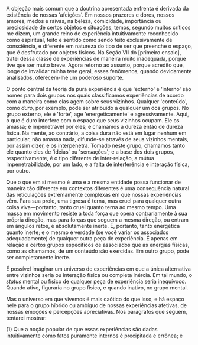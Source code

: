 A objeção mais comum que a doutrina apresentada enfrenta é derivada da existência de nossas 'afeições'. Em nossos prazeres e dores, nossos amores, medos e raivas, na beleza, comicidade, importância ou preciosidade de certos objetos e situações, temos, segundo muitos críticos me dizem, um grande reino de experiência intuitivamente reconhecido como espiritual, feito e sentido como sendo feito exclusivamente de consciência, e diferente em natureza do tipo de ser que preenche o espaço, que é desfrutado por objetos físicos. Na Seção VII do [primeiro ensaio], tratei dessa classe de experiências de maneira muito inadequada, porque tive que ser muito breve. Agora retorno ao assunto, porque acredito que, longe de invalidar minha tese geral, esses fenômenos, quando devidamente analisados, oferecem-lhe um poderoso suporte.

O ponto central da teoria da pura experiência é que 'externo' e 'interno' são nomes para dois grupos nos quais classificamos experiências de acordo com a maneira como elas agem sobre seus vizinhos. Qualquer 'conteúdo', como _duro_, por exemplo, pode ser atribuído a qualquer um dos grupos. No grupo externo, ele é 'forte', age 'energeticamente' e agressivamente. Aqui, o que é duro interfere com o espaço que seus vizinhos ocupam. Ele os amassa; é impenetrável por eles; e chamamos a dureza então de dureza física. Na mente, ao contrário, a coisa dura não está em lugar nenhum em particular, não amassa nada, difunde-se através de seus vizinhos mentais, por assim dizer, e os interpenetra. Tomado neste grupo, chamamos tanto ele quanto eles de 'ideias' ou 'sensações'; e a base dos dois grupos, respectivamente, é o tipo diferente de inter-relação, a mútua impenetrabilidade, por um lado, e a falta de interferência e interação física, por outro.

Que o que em si mesmo é uma e a mesma entidade possa funcionar de maneira tão diferente em contextos diferentes é uma consequência natural das reticulações extremamente complexas em que nossas experiências vêm. Para sua prole, uma tigresa é terna, mas cruel para qualquer outra coisa viva—portanto, tanto cruel quanto terna ao mesmo tempo. Uma massa em movimento resiste a toda força que opera contrariamente à sua própria direção, mas para forças que seguem a mesma direção, ou entram em ângulos retos, é absolutamente inerte. É, portanto, tanto energética quanto inerte; e o mesmo é verdade (se você variar os associados adequadamente) de qualquer outra peça de experiência. É apenas em relação a certos grupos específicos de associados que as energias físicas, como as chamamos, de um conteúdo são exercidas. Em outro grupo, pode ser completamente inerte.

É possível imaginar um universo de experiências em que a única alternativa entre vizinhos seria ou interação física ou completa inércia. Em tal mundo, o _status_ mental ou físico de qualquer peça de experiência seria inequívoco. Quando ativo, figuraria no grupo físico, e quando inativo, no grupo mental.

Mas o universo em que vivemos é mais caótico do que isso, e há espaço nele para o grupo híbrido ou ambíguo de nossas experiências afetivas, de nossas emoções e percepções apreciativas. Nos parágrafos que seguem, tentarei mostrar:

(1) Que a noção popular de que essas experiências são dadas intuitivamente como fatos puramente internos é precipitada e errônea; e